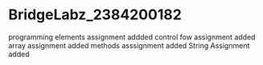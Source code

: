# BridgeLabz_2384200182
programming elements assignment addded
control fow assignment added
array assignment added
methods asssignment added
String Assignment added

